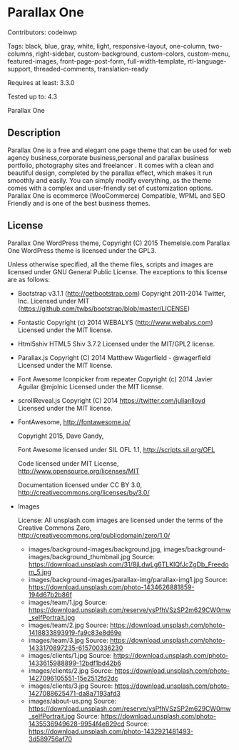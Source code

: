 # Parallax One

Contributors:           codeinwp

Tags:				black, blue, gray, white, light, responsive-layout, one-column, two-columns, right-sidebar, custom-background, custom-colors, custom-menu, featured-images, front-page-post-form, full-width-template, rtl-language-support, threaded-comments, translation-ready

Requires at least:	3.3.0

Tested up to:		4.3

Parallax One

## Description

Parallax One is a free and elegant one page theme that can be used for web agency business,corporate business,personal and parallax business portfolio, photography sites and freelancer . It comes with a clean and beautiful design, completed by the parallax effect, which makes it run smoothly and easily. You can simply modify everything, as the theme comes with a complex and user-friendly set of customization options. Parallax One is ecommerce (WooCommerce) Compatible, WPML and SEO Friendly and is one of the best business themes.

## License #

Parallax One WordPress theme, Copyright (C) 2015 ThemeIsle.com
Parallax One WordPress theme is licensed under the GPL3.

Unless otherwise specified, all the theme files, scripts and images are licensed under GNU General Public License.
The exceptions to this license are as follows:

* Bootstrap v3.1.1 (http://getbootstrap.com)
    Copyright 2011-2014 Twitter, Inc.
    Licensed under MIT (https://github.com/twbs/bootstrap/blob/master/LICENSE)

* Fontastic
    Copyright (c) 2014 WEBALYS (http://www.webalys.com)
    Licensed under the MIT license.

* Html5shiv
	HTML5 Shiv 3.7.2
	Licensed under the MIT/GPL2 license.
	
* Parallax.js
 	Copyright (C) 2014 Matthew Wagerfield - @wagerfield
    Licensed under the MIT license.
	
* Font Awesome Iconpicker from repeater
    Copyright (c) 2014 Javier Aguilar @mjolnic
    Licensed under the MIT license.
    
* scrollReveal.js
     Copyright (C) 2014  https://twitter.com/julianlloyd
     Licensed under the MIT license.

* FontAwesome, http://fontawesome.io/

    Copyright 2015, Dave Gandy,
    
    Font Awesome licensed under SIL OFL 1.1, http://scripts.sil.org/OFL
    
    Code licensed under MIT License, http://www.opensource.org/licenses/MIT
    
    Documentation licensed under CC BY 3.0, http://creativecommons.org/licenses/by/3.0/

* Images	 
	 
	License: All unsplash.com images are licensed under the terms of the Creative Commons Zero, http://creativecommons.org/publicdomain/zero/1.0/ 	  
	 
	* images/background-images/background.jpg, images/background-images/background_thumbnail.jpg
			Source: https://download.unsplash.com/31/8jLdwLg6TLKIQfJcZgDb_Freedom_5.jpg
	* images/background-images/parallax-img/parallax-img1.jpg
			Source: https://download.unsplash.com/photo-1434626881859-194d67b2b86f
	* images/team/1.jpg
			Source: https://download.unsplash.com/reserve/ysPfhVSzSP2m629CW0mw_selfPortrait.jpg
	* images/team/2.jpg
			Source: https://download.unsplash.com/photo-1418833893919-fa9c83e8d69e
	* images/team/3.jpg
			Source: https://download.unsplash.com/photo-1433170897235-615700336230
	* images/clients/1.jpg
			Source: https://download.unsplash.com/photo-1433615988899-12bdf1bd42b6
	* images/clients/2.jpg
			Source: https://download.unsplash.com/photo-1427096105551-15e2512fd2dc
	* images/clients/3.jpg
			Source: https://download.unsplash.com/photo-1427088625471-da8a7193afd3
	* images/about-us.png
			Source: https://download.unsplash.com/reserve/ysPfhVSzSP2m629CW0mw_selfPortrait.jpg
			Source: https://download.unsplash.com/photo-1435536949628-9954f4e829cd
			Source: https://download.unsplash.com/photo-1432921481493-3d589756af70

